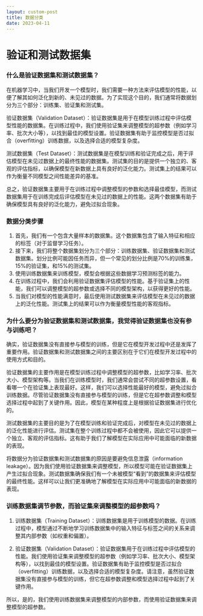 ```yaml
---
layout: custom-post
title: 数据分类
date: 2023-04-11
---
```


# 验证和测试数据集

### 什么是验证数据集和测试数据集？

在机器学习中，当我们开发一个模型时，我们需要一种方法来评估模型的性能，以便了解其如何泛化到新的、未见过的数据。为了实现这个目的，我们通常将数据划分为三个部分：训练集、验证集和测试集。

验证数据集（Validation Dataset）：验证数据集是用于在模型训练过程中评估模型性能的数据集。在训练过程中，我们使用验证集来调整模型的超参数（例如学习率、批次大小等），以找到最佳的模型设置。验证数据集有助于监控模型是否过拟合（overfitting）训练数据，以及选择合适的模型复杂度。

测试数据集（Test Dataset）：测试数据集是在模型训练和验证完成之后，用于评估模型在未见过数据上的最终性能的数据集。测试集的目的是提供一个独立的、客观的评估指标，以确保模型在新数据上具有良好的泛化能力。测试集上的结果可以作为衡量不同模型之间性能差异的基准。

总之，验证数据集主要用于在训练过程中调整模型的参数和选择最佳模型，而测试数据集用于在训练完成后评估模型在未见过的数据上的性能。这两个数据集有助于确保模型具有良好的泛化能力，避免过拟合现象。

### 数据分类步骤

1. 首先，我们有一个包含大量样本的数据集。这个数据集包含了输入特征和相应的标签（对于监督学习任务）。
2. 接下来，我们将整个数据集划分为三个部分：训练数据集、验证数据集和测试数据集。划分比例可能因任务而异，但一个常见的划分比例是70%的训练集，15%的验证集，和15%的测试集。
3. 使用训练数据集来训练模型，模型会根据这些数据学习预测标签的能力。
4. 在训练过程中，我们会利用验证数据集评估模型的性能。基于验证集上的性能，我们可以调整模型的超参数或选择不同的模型架构，以获得更好的性能。
5. 当我们对模型的性能满意时，最后使用测试数据集来评估模型在未见过的数据上的泛化性能。测试集上的结果可以作为衡量模型性能的客观指标。

### 为什么要分为验证数据集和测试数据集，我觉得验证数据集也没有参与训练吧？

确实，验证数据集没有直接参与模型的训练，但是它在模型开发过程中还是发挥了重要作用。验证数据集和测试数据集之间的主要区别在于它们在模型开发过程中的使用方式和目的。

验证数据集的主要作用是在模型训练过程中调整模型的超参数，比如学习率、批次大小、模型架构等。当我们在训练模型时，我们通常会尝试不同的超参数设置，看看哪一个在验证集上表现最好。这样，我们可以选择性能最好的模型，避免过拟合训练数据。尽管验证数据集没有直接参与模型的训练，但是它在超参数调整和模型选择过程中起到了关键作用。因此，模型在某种程度上是根据验证数据集进行优化的。

测试数据集的主要目的是为了在模型训练和验证完成后，对模型在未见过的数据上的泛化性能进行评估。测试集在整个训练过程中都不会被使用，因此它可以提供一个独立、客观的评估指标。这有助于我们了解模型在实际应用中可能面临的新数据的表现。

将数据分为验证数据集和测试数据集的原因是要避免信息泄露（information leakage）。因为我们使用验证数据集来调整模型，所以模型可能在验证数据集上产生过拟合现象。测试数据集确保我们有一个未被模型“看到”的数据集来评估模型的最终性能。这样可以让我们更准确地了解模型在实际应用中可能面临的新数据的表现。

### 训练数据集调节参数，而验证集来调整模型的超参数吗？

1. 训练数据集（Training Dataset）：训练数据集是用于训练模型的数据。在训练过程中，模型通过不断地学习训练数据集中的输入特征与标签之间的关系来调整其内部参数（如权重和偏置）。

2. 验证数据集（Validation Dataset）：验证数据集用于在训练过程中评估模型的性能。我们使用验证集来调整模型的超参数（例如学习率、批次大小、模型架构等），以找到最佳的模型设置。验证数据集有助于监控模型是否过拟合（overfitting）训练数据，以及选择合适的模型复杂度。请注意，虽然验证数据集没有直接参与模型的训练，但它在超参数调整和模型选择过程中起到了关键作用。

所以，是的，我们使用训练数据集来调整模型的内部参数，而使用验证数据集来调整模型的超参数。
